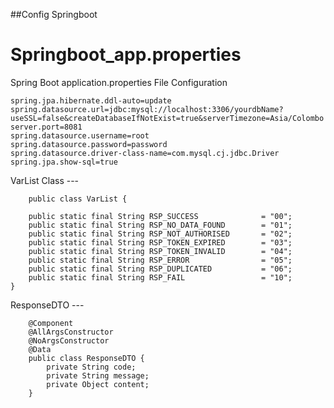 ##Config Springboot

# Springboot_app.properties
Spring Boot application.properties File Configuration


    spring.jpa.hibernate.ddl-auto=update
    spring.datasource.url=jdbc:mysql://localhost:3306/yourdbName?useSSL=false&createDatabaseIfNotExist=true&serverTimezone=Asia/Colombo
    server.port=8081
    spring.datasource.username=root
    spring.datasource.password=password
    spring.datasource.driver-class-name=com.mysql.cj.jdbc.Driver
    spring.jpa.show-sql=true



VarList Class ---
    
        public class VarList {

        public static final String RSP_SUCCESS              = "00";
        public static final String RSP_NO_DATA_FOUND        = "01";
        public static final String RSP_NOT_AUTHORISED       = "02";
        public static final String RSP_TOKEN_EXPIRED        = "03";
        public static final String RSP_TOKEN_INVALID        = "04";
        public static final String RSP_ERROR                = "05";
        public static final String RSP_DUPLICATED           = "06";
        public static final String RSP_FAIL                 = "10";
    }
    
    

ResponseDTO ---

        @Component
        @AllArgsConstructor
        @NoArgsConstructor
        @Data
        public class ResponseDTO {
            private String code;
            private String message;
            private Object content;
        }
